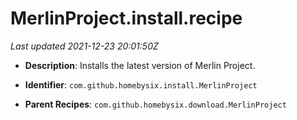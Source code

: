 # MerlinProject.install.recipe

_Last updated 2021-12-23 20:01:50Z_

- **Description**: Installs the latest version of Merlin Project.

- **Identifier**: `com.github.homebysix.install.MerlinProject`

- **Parent Recipes**: `com.github.homebysix.download.MerlinProject`
